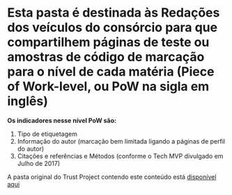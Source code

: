# Esta pasta é destinada às Redações dos veículos do consórcio para que compartilhem páginas de teste ou amostras de código de marcação para o nível de cada matéria (Piece of Work-level, ou PoW na sigla em inglês)

<b>Os indicadores nesse nível PoW são:</b> 
1) Tipo de etiquetagem 
2) Informação do autor (marcação bem limitada ligando a páginas de perfil do autor)
3) Citações e referências e Métodos (conforme o Tech MVP divulgado em Julho de 2017)

A pasta original do Trust Project contendo este conteúdo está <a href="https://github.com/TheTrustProjectCode/Trust-Project-Schema.org-Markup-Examples-2017/tree/master/Newsrooms/PoW%20level">disponível aqui</a>

